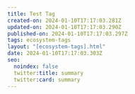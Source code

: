 ```yaml
---
title: Test Tag
created-on: 2024-01-10T17:17:03.281Z
updated-on: 2024-01-10T17:17:03.290Z
published-on: 2024-01-10T17:17:03.297Z
tags: ecosystem-tags
layout: "[ecosystem-tags].html"
date: 2024-01-10T17:17:03.303Z
seo:
  noindex: false
  twitter:title: summary
  twitter:card: summary
---
```

